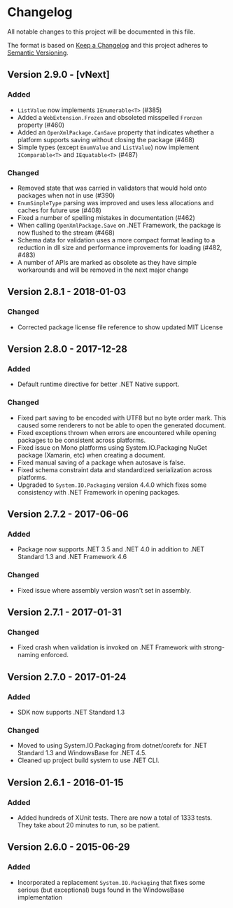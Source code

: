 # Changelog
All notable changes to this project will be documented in this file.

The format is based on [Keep a Changelog](http://keepachangelog.com/en/1.0.0/)
and this project adheres to [Semantic Versioning](http://semver.org/spec/v2.0.0.html).

## Version 2.9.0 - [vNext]
### Added
- `ListValue` now implements `IEnumerable<T>` (#385)
- Added a `WebExtension.Frozen` and obsoleted misspelled `Fronzen` property (#460)
- Added an `OpenXmlPackage.CanSave` property that indicates whether a platform supports saving without closing the package (#468)
- Simple types (except `EnumValue` and `ListValue`) now implement `IComparable<T>` and `IEquatable<T>` (#487)

### Changed
- Removed state that was carried in validators that would hold onto packages when not in use (#390)
- `EnumSimpleType` parsing was improved and uses less allocations and caches for future use (#408)
- Fixed a number of spelling mistakes in documentation (#462)
- When calling `OpenXmlPackage.Save` on .NET Framework, the package is now flushed to the stream (#468)
- Schema data for validation uses a more compact format leading to a reduction in dll size and performance improvements for loading (#482, #483)
- A number of APIs are marked as obsolete as they have simple workarounds and will be removed in the next major change

## Version 2.8.1 - 2018-01-03
### Changed
- Corrected package license file reference to show updated MIT License

## Version 2.8.0 - 2017-12-28
### Added
- Default runtime directive for better .NET Native support.

### Changed
- Fixed part saving to be encoded with UTF8 but no byte order mark. This caused some renderers to not be able to open the generated document.
- Fixed exceptions thrown when errors are encountered while opening packages to be consistent across platforms.
- Fixed issue on Mono platforms using System.IO.Packaging NuGet package (Xamarin, etc) when creating a document.
- Fixed manual saving of a package when autosave is false.
- Fixed schema constraint data and standardized serialization across platforms.
- Upgraded to `System.IO.Packaging` version 4.4.0 which fixes some consistency with .NET Framework in opening packages.

## Version 2.7.2 - 2017-06-06
### Added
- Package now supports .NET 3.5 and .NET 4.0 in addition to .NET Standard 1.3 and .NET Framework 4.6

### Changed
- Fixed issue where assembly version wasn't set in assembly. 

## Version 2.7.1 - 2017-01-31
### Changed
- Fixed crash when validation is invoked on .NET Framework with strong-naming enforced.

## Version 2.7.0 - 2017-01-24
### Added
- SDK now  supports .NET Standard 1.3

### Changed
- Moved to using System.IO.Packaging from dotnet/corefx for .NET Standard 1.3 and WindowsBase for .NET 4.5.
- Cleaned up project build system to use .NET CLI.

## Version 2.6.1 - 2016-01-15
### Added
- Added hundreds of XUnit tests. There are now a total of 1333 tests. They take about 20 minutes to run, so be patient.

## Version 2.6.0 - 2015-06-29
### Added
- Incorporated a replacement `System.IO.Packaging` that fixes some serious (but exceptional) bugs found in the WindowsBase implementation
